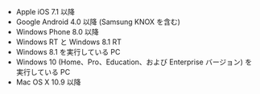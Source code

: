 
  - Apple iOS 7.1 以降
  - Google Android 4.0 以降 (Samsung KNOX を含む)
  - Windows Phone 8.0 以降
  - Windows RT と Windows 8.1 RT
  - Windows 8.1 を実行している PC
  - Windows 10 (Home、Pro、Education、および Enterprise バージョン) を実行している PC
  - Mac OS X 10.9 以降


<!--HONumber=Jun16_HO4-->


